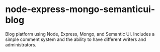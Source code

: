 # node-express-mongo-semanticui-blog
Blog platform using Node, Express, Mongo, and Semantic UI. Includes a simple comment system and the ability to have different writers and administrators.


